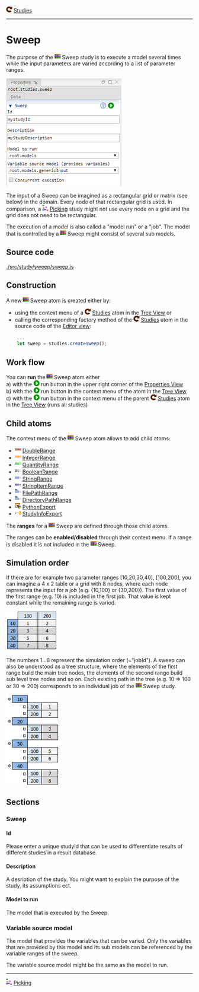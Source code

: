 ![](../../../../icons/studies.png) [Studies](../studies.md)

----

# Sweep
		
The purpose of the ![](../../../../icons/sweep.png) Sweep study is to execute a model several times while the input parameters are varied according to a list of parameter ranges. 

![](../../../images/sweep.png)

The input of a Sweep can be imagined as a rectangular grid or matrix (see below) in the domain. Every node of that rectangular grid is used. In comparison, a ![](../../../../icons/picking.png) [Picking](../picking/picking.md) study might not use every node on a grid and the grid does not need to be rectangular.    

The execution of a model is also called a "model run" or a "job". The model that is controlled by a ![](../../../../icons/sweep.png) Sweep might consist of several sub models.

## Source code

[./src/study/sweep/sweep.js](../../../../src/study/sweep/sweep.js)

## Construction
		
A new ![](../../../../icons/sweep.png) Sweep atom is created either by: 

* using the context menu of a ![](../../../../icons/studies.png) [Studies](../studies.md) atom in the [Tree View](../../../views/treeView.md) or
* calling the corresponding factory method of the ![](../../../../icons/studies.png) [Studies](../studies.md) atom in the source code of the [Editor view](../../../views/editorView.md):

```javascript
    ...
    let sweep = studies.createSweep();	     
```

## Work flow	

You can **run** the ![](../../../../icons/sweep.png) Sweep atom either<br> 
a) with the ![](../../../../icons/run.png) run button in the upper right corner of the [Properties View](../../../views/propertiesView.md)<br>
b) with the ![](../../../../icons/run.png) run button in the context menu of the atom in the [Tree View](../../../views/treeView.md)<br>
c) with the ![](../../../../icons/run.png) run button in the context menu of the parent ![](../../../../icons/studies.png) [Studies](../studies.md) atom in the [Tree View](../../../views/treeView.md) (runs all studies)<br>

## Child atoms
		
The context menu of the ![](../../../../icons/sweep.png) Sweep atom allows to add child atoms: 

* ![](../../../../icons/doubleRange.png) [DoubleRange](../../variable/range/doubleRange.md)
* ![](../../../../icons/integerRange.png) [IntegerRange](../../variable/range/integerRange.md)
* ![](../../../../icons/quantityRange.png) [QuantityRange](../../variable/range/quantityRange.md)
* ![](../../../../icons/booleanRange.png) [BooleanRange](../../variable/range/booleanRange.md)
* ![](../../../../icons/stringRange.png) [StringRange](../../variable/range/stringRange.md)
* ![](../../../../icons/stringItemRange.png) [StringItemRange](../../variable/range/stringItemRange.md)
* ![](../../../../icons/filePathRange.png) [FilePathRange](../../variable/range/filePathRange.md)
* ![](../../../../icons/directoryPathRange.png) [DirectoryPathRange](../../variable/range/directoryPathRange.md)
* ![](../../../../icons/pythonExport.png) [PythonExport](../pythonExport/pythonExport.md)
* ![](../../../../icons/studyInfoExport.png) [StudyInfoExport](../studyInfoExport/studyInfoExport.md)

The **ranges** for a ![](../../../../icons/sweep.png) Sweep are defined through those child atoms. 

The ranges can be **enabled/disabled** through their context menu. If a range is disabled it is not included in the ![](../../../../icons/sweep.png) Sweep. 

## Simulation order

If there are for example two parameter ranges [10,20,30,40], [100,200], you can imagine a 4 x 2 table or a grid with 8 nodes, where each node represents the input for a job (e.g. {10,100} or {30,200}). The first value of the first range (e.g. 10) is included in the first job. That value is kept constant while the remaining range is varied.

![](../../../images/sweepTable.png)

The numbers 1...8 represent the simulation order (="jobId"). A sweep can also be understood as a tree structure, where the elements of the first range build the main tree nodes, the elements of the second range build sub level tree nodes and so on. Each existing path in the tree (e.g. 10 => 100 or 30 => 200) corresponds to an individual job of the ![](../../../../icons/sweep.png) Sweep study.

![](../../../images/sweepTree.png)


## Sections

### Sweep

#### Id

Please enter a unique studyId that can be used to differentiate results of different studies in a result database.  

#### Description

A desription of the study. You might want to explain the purpose of the study, its assumptions ect. 

#### Model to run

The model that is executed by the Sweep.

### Variable source model

The model that provides the variables that can be varied. Only the variables that are provided by this model and its sub models can be referenced by the variable ranges of the sweep. 

The variable source model might be the same as the model to run.

----

![](../../../../icons/picking.png) [Picking](../picking/picking.md)
